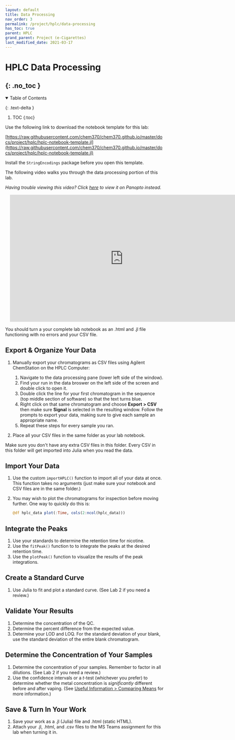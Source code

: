 ```yaml
---
layout: default
title: Data Processing
nav_order: 3
permalink: /project/hplc/data-processing
has_toc: true
parent: HPLC
grand_parent: Project (e-Cigarettes)
last_modified_date: 2021-03-17
---
```


# HPLC Data Processing 
{: .no_toc  }
----

<details open markdown="block">
  <summary>
  Table of Contents
  </summary>

  {: .text-delta }
1. TOC
{:toc}
</details>

Use the following link to download the notebook template for this lab:

[https://raw.githubusercontent.com/chem370/chem370.github.io/master/docs/project/hplc/hplc-notebook-template.jl](https://raw.githubusercontent.com/chem370/chem370.github.io/master/docs/project/hplc/hplc-notebook-template.jl)


<div class = "tip">
Install the <code>StringEncodings</code> package before you open this template.
</div>

The following video walks you through the data processing portion of this lab.

*Having trouble viewing this video?  Click [here](https://wcu.hosted.panopto.com/Panopto/Pages/Viewer.aspx?id=3398a7fc-cb80-4b2c-8582-acf500e9be5c) to view it on Panopto instead.*

<iframe src="https://wcu.hosted.panopto.com/Panopto/Pages/Embed.aspx?id=3398a7fc-cb80-4b2c-8582-acf500e9be5c&autoplay=false&offerviewer=true&showtitle=true&showbrand=false&start=0&interactivity=all" height="405" width="720" frameBorder = "0" style="border: 0px solid #464646; display: block; margin: 15px;" allowfullscreen allow="autoplay"></iframe>

<div class = "tip">
You should turn a your complete lab notebook as an .html and .jl file functioning with no errors and your CSV file.
</div>

## Export & Organize Your Data

1. Manually export your chromatograms as CSV files using Agilent ChemStation on the HPLC Computer:

    1. Navigate to the data processing pane (lower left side of the window).
    1. Find your run in the data broswer on the left side of the screen and double click to open it.
    1. Double click the line for your first chromatogram in the sequence (top middle section of software) so that the text turns blue.
    1. Right click on that same chromatogram and choose **Export > CSV** then make sure **Signal** is selected in the resulting window.  Follow the prompts to export your data, making sure to give each sample an appropriate name.
    1. Repeat these steps for every sample you ran.
    
1. Place all your CSV files in the same folder as your lab notebook.

<div class = "tip">
Make sure you don't have any extra CSV files in this folder.  Every CSV in this folder will get imported into Julia when you read the data.
</div>

<!-- 1. Move all your .D data folders onto NEON and then into your lab notebooks folder. 
1. Use ChemStation or OpenChrom to export CSVs of your chromatograms. -->

## Import Your Data

1. Use the custom `importHPLC()` function to import all of your data at once.  This function takes no arguments (just make sure your notebook and CSV files are in the same folder.)
1. You may wish to plot the chromatograms for inspection before moving further.  One way to quickly do this is:

    ```julia
    @df hplc_data plot(:Time, cols(2:ncol(hplc_data)))
    ```

## Integrate the Peaks

1. Use your standards to determine the retention time for nicotine.
1. Use the `fitPeak()` function to to integrate the peaks at the desired retention time.  
1. Use the `plotPeak()` function to visualize the results of the peak integrations.

## Create a Standard Curve

1. Use Julia to fit and plot a standard curve.  (See Lab 2 if you need a review.)

## Validate Your Results

1. Determine the concentration of the QC.
1. Determine the percent difference from the expected value.
1. Determine your LOD and LOQ.  For the standard deviation of your blank, use the standard deviation of the entire blank chromatogram.

## Determine the Concentration of Your Samples

1. Determine the concentration of your samples.  Remember to factor in all dilutions.  (See Lab 2 if you need a review.)
1. Use the confidence intervals or a *t*-test (whichever you prefer) to determine whether the metal concentration is *significantly* different before and after vaping. (See [Useful Information > Comparing Means]({{site.url}}/useful-info/statistics#comparing-means) for more information.)

## Save & Turn In Your Work

1. Save your work as a .jl (Julia) file and .html (static HTML).
1. Attach your .jl, .html, and .csv files to the MS Teams assignment for this lab when turning it in.
